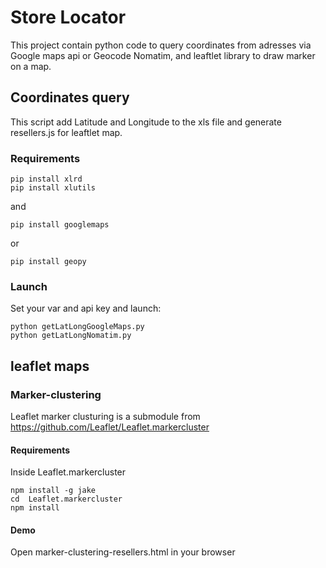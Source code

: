# Store Locator 

This project contain python code to query coordinates from adresses via Google maps api or Geocode Nomatim, and leaftlet library to draw marker on a map.

## Coordinates query

This script add Latitude and Longitude to the xls file and generate resellers.js for leaftlet map.

### Requirements

```
pip install xlrd
pip install xlutils
```
and
```
pip install googlemaps
```
or 
```
pip install geopy
```

### Launch

Set your var and api key and launch:
```
python getLatLongGoogleMaps.py
python getLatLongNomatim.py
```

## leaflet maps

### Marker-clustering

Leaflet marker clusturing is a submodule from https://github.com/Leaflet/Leaflet.markercluster

#### Requirements

Inside Leaflet.markercluster
```
npm install -g jake
cd  Leaflet.markercluster
npm install
```

#### Demo

Open marker-clustering-resellers.html in your browser
